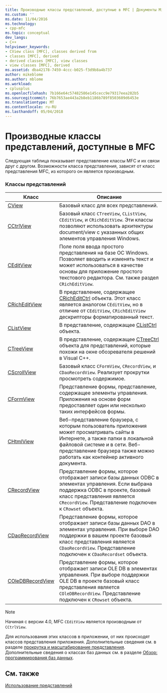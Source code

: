 ```yaml
---
title: Производные классы представлений, доступные в MFC | Документы Microsoft
ms.custom: ''
ms.date: 11/04/2016
ms.technology:
- cpp-mfc
ms.topic: conceptual
dev_langs:
- C++
helpviewer_keywords:
- CView class [MFC], classes derived from
- classes [MFC], derived
- derived classes [MFC], view classes
- view classes [MFC], derived
ms.assetid: dba42178-7459-4ccc-b025-f3d9b8a4b737
author: mikeblome
ms.author: mblome
ms.workload:
- cplusplus
ms.openlocfilehash: 7b166e64c57482586e145cecc9e79317eea282b5
ms.sourcegitcommit: 76b7653ae443a2b8eb1186b789f8503609d6453e
ms.translationtype: MT
ms.contentlocale: ru-RU
ms.lasthandoff: 05/04/2018
---
```

# <a name="derived-view-classes-available-in-mfc"></a>Производные классы представлений, доступные в MFC
Следующая таблица показывает представление классы MFC и их связи друг с другом. Возможности класса представления, зависят от класс представления MFC, из которого он является производным.  
  
### <a name="view-classes"></a>Классы представлений  
  
|Класс|Описание|  
|-----------|-----------------|  
|[CView](../mfc/reference/cview-class.md)|Базовый класс для всех представлений.|  
|[CCtrlView](../mfc/reference/cctrlview-class.md)|Базовый класс `CTreeView`, `CListView`, `CEditView`, и `CRichEditView`. Эти классы позволяют использовать архитектуры document/view с указанных общих элементов управления Windows.|  
|[CEditView](../mfc/reference/ceditview-class.md)|Поле поля ввода простого представления на базе ОС Windows. Позволяет вводить и изменять текст и может использоваться в качестве основы для приложение простого текстового редактора. См. также раздел `CRichEditView`.|  
|[CRichEditView](../mfc/reference/cricheditview-class.md)|В представление, содержащее [CRichEditCtrl](../mfc/reference/cricheditctrl-class.md) объекта. Этот класс является аналогом `CEditView`, но в отличие от `CEditView`, `CRichEditView` дескрипторы форматированный текст.|  
|[CListView](../mfc/reference/clistview-class.md)|В представление, содержащее [CListCtrl](../mfc/reference/clistctrl-class.md) объекта.|  
|[CTreeView](../mfc/reference/ctreeview-class.md)|В представление, содержащее [CTreeCtrl](../mfc/reference/ctreectrl-class.md) объекта для представлений, которые похожи на окне обозревателя решений в Visual C++.|  
|[CScrollView](../mfc/reference/cscrollview-class.md)|Базовый класс `CFormView`, `CRecordView`, и `CDaoRecordView`. Реализует прокрутки просмотреть содержимое.|  
|[CFormView](../mfc/reference/cformview-class.md)|Представление формы, представление, содержащее элементы управления. Приложения на основе форм предоставляет один или несколько таких интерфейсов формы.|  
|[CHtmlView](../mfc/reference/chtmlview-class.md)|Веб-представление браузера, с которым пользователь приложения может просматривать сайты в Интернете, а также папки в локальной файловой системе и в сети. Веб-представление браузера также можно работать как контейнер активного документа.|  
|[CRecordView](../mfc/reference/crecordview-class.md)|Представление формы, которое отображает записи базы данных ODBC в элементах управления. Если выбрана поддержка ODBC в проекте, базовый класс представления является `CRecordView`. Представление подключен к `CRowset` объекта.|  
|[CDaoRecordView](../mfc/reference/cdaorecordview-class.md)|Представление формы, которое отображает записи базы данных DAO в элементах управления. При выборе DAO поддержки в вашем проекте базовый класс представления является `CDaoRecordView`. Представление подключен к `CDaoRecordset` объекта.|  
|[COleDBRecordView](../mfc/reference/coledbrecordview-class.md)|Представление формы, которое отображает записи OLE DB в элементах управления. При выборе поддержки OLE DB в проекте базовый класс представления является `COleDBRecordView`. Представление подключен к `CRowset` объекта.|  
  
> [!NOTE]
>  Начиная с версии 4.0, MFC `CEditView` является производным от `CCtrlView`.  
  
 Для использования этих классов в приложении, от них происходят классов представления приложения. Дополнительные сведения см. в разделе [прокрутка и масштабирование представления](../mfc/scrolling-and-scaling-views.md). Дополнительные сведения о классах баз данных см. в разделе [Обзор: программирования баз данных](../data/data-access-programming-mfc-atl.md).  
  
## <a name="see-also"></a>См. также  
 [Использование представлений](../mfc/using-views.md)

